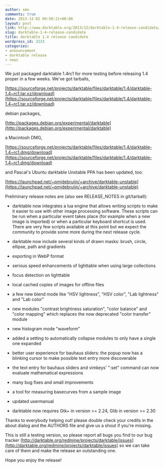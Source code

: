 ```yaml
---
author: smn
comments: true
date: 2013-12-02 09:50:21+00:00
layout: post
link: http://www.darktable.org/2013/12/darktable-1-4-release-candidate/
slug: darktable-1-4-release-candidate
title: darktable 1.4 release candidate
wordpress_id: 3133
categories:
- announcement
- darktable release
- news
---
```


We just packaged darktable 1.4rc1 for more testing before releasing 1.4 proper in a few weeks. We've got tarballs,


[https://sourceforge.net/projects/darktable/files/darktable/1.4/darktable-1.4~rc1.tar.xz/download](https://sourceforge.net/projects/darktable/files/darktable/1.4/darktable-1.4~rc1.tar.xz/download)


debian packages,


[http://packages.debian.org/experimental/darktable](http://packages.debian.org/experimental/darktable)


a Macintosh DMG,


[https://sourceforge.net/projects/darktable/files/darktable/1.4/darktable-1.4~rc1.dmg/download](https://sourceforge.net/projects/darktable/files/darktable/1.4/darktable-1.4~rc1.dmg/download)


and Pascal's Ubuntu darktable Unstable PPA has been updated, too:


[https://launchpad.net/~pmjdebruijn/+archive/darktable-unstable](https://launchpad.net/~pmjdebruijn/+archive/darktable-unstable)



Preliminary release notes are (also see RELEASE_NOTES in git/tarball):






	
  * darktable now integrates a lua engine that allows writing scripts to make it easier to use with other image processing software. These scripts can be run when a particular event takes place (for example when a new image is imported) or when a particular keyboard shortcut is used. There are very few scripts available at this point but we expect the community to provide some more during the next release cycle.

	
  * darktable now include several kinds of drawn masks: brush, circle, ellipse, path and gradients

	
  * exporting in WebP format

	
  * serious speed enhancements of lighttable when using large collections

	
  * focus detection on lighttable

	
  * local cached copies of images for offline files

	
  * a few new blend mode like "HSV lightness", "HSV color", "Lab lightness" and "Lab color"

	
  * new modules "contrast brightness saturation", "color balance" and "color mapping" which replaces the now deprecated "color transfer" module

	
  * new histogram mode "waveform"

	
  * added a setting to automatically collapse modules to only have a single one expanded

	
  * better user experience for bauhaus sliders: the popup now has a blinking cursor to make possible text entry more discoverable

	
  * the text entry for bauhaus sliders and vimkeys' ":set" command can now evaluate mathematical expressions

	
  * many bug fixes and small improvements

	
  * a tool for measuring basecurves from a sample image

	
  * updated usermanual

	
  * darktable now requires Gtk+ in version >= 2.24, Glib in version >= 2.30





Thanks to everybody helping out! please double check your credits in the about dialog and the AUTHORS file and give us a shout if you're missing.





This is still a testing version, so please report all bugs you find to our bug tracker [http://darktable.org/redmine/projects/darktable/issues](http://darktable.org/redmine/projects/darktable/issues) so we can take care of them and make the release an outstanding one.





Hope you enjoy the release!
